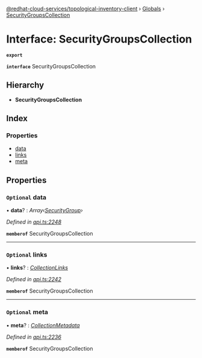 [@redhat-cloud-services/topological-inventory-client](../README.md) › [Globals](../globals.md) › [SecurityGroupsCollection](securitygroupscollection.md)

# Interface: SecurityGroupsCollection

**`export`** 

**`interface`** SecurityGroupsCollection

## Hierarchy

* **SecurityGroupsCollection**

## Index

### Properties

* [data](securitygroupscollection.md#optional-data)
* [links](securitygroupscollection.md#optional-links)
* [meta](securitygroupscollection.md#optional-meta)

## Properties

### `Optional` data

• **data**? : *Array‹[SecurityGroup](securitygroup.md)›*

*Defined in [api.ts:2248](https://github.com/RedHatInsights/javascript-clients/blob/master/packages/topological-inventory/api.ts#L2248)*

**`memberof`** SecurityGroupsCollection

___

### `Optional` links

• **links**? : *[CollectionLinks](collectionlinks.md)*

*Defined in [api.ts:2242](https://github.com/RedHatInsights/javascript-clients/blob/master/packages/topological-inventory/api.ts#L2242)*

**`memberof`** SecurityGroupsCollection

___

### `Optional` meta

• **meta**? : *[CollectionMetadata](collectionmetadata.md)*

*Defined in [api.ts:2236](https://github.com/RedHatInsights/javascript-clients/blob/master/packages/topological-inventory/api.ts#L2236)*

**`memberof`** SecurityGroupsCollection
